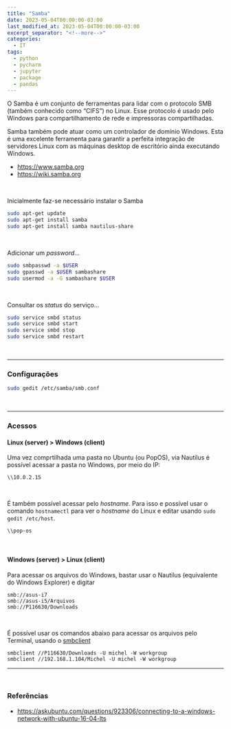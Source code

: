 ```yaml
---
title: "Samba"
date: 2023-05-04T00:00:00-03:00
last_modified_at: 2023-05-04T00:00:00-03:00
excerpt_separator: "<!--more-->"
categories:
  - IT
tags:
  - python
  - pycharm
  - jupyter
  - package
  - pandas
---
```


O Samba é um conjunto de ferramentas para lidar com o protocolo SMB (também conhecido como “CIFS”) no Linux. Esse protocolo é usado pelo Windows para compartilhamento de rede e impressoras compartilhadas.

Samba também pode atuar como um controlador de domínio Windows. Esta é uma excelente ferramenta para garantir a perfeita integração de servidores Linux com as máquinas desktop de escritório ainda executando Windows.

- https://www.samba.org
- https://wiki.samba.org

<br>

Inicialmente faz-se necessário instalar o Samba

```bash
sudo apt-get update
sudo apt-get install samba
sudo apt-get install samba nautilus-share
```

<br>

Adicionar um _password_...

```bash
sudo smbpasswd -a $USER
sudo gpasswd -a $USER sambashare
sudo usermod -a -G sambashare $USER
```

<br>

Consultar os _status_ do serviço...

```bash
sudo service smbd status
sudo service smbd start
sudo service smbd stop
sudo service smbd restart
```

<br>

---

### Configurações

```bash
sudo gedit /etc/samba/smb.conf
```

<br>

---

### Acessos

#### Linux (server) > Windows (client)

Uma vez comprtilhada uma pasta no Ubuntu (ou PopOS), via Nautilus é possível acessar a pasta no Windows, por meio do IP:

```
\\10.0.2.15
```

<br>

É também possível acessar pelo _hostname_. Para isso e possível usar o comando `hostnamectl` para ver o _hostname_ do Linux e editar usando `sudo gedit /etc/host`.

```
\\pop-os
```

<br>

#### Windows (server) > Linux (client)

Para acessar os arquivos do Windows, bastar usar o Nautilus (equivalente do Windows Explorer) e digitar

```
smb://asus-i7
smb://asus-i5/Arquivos
smb://P116630/Downloads
```

<br>

É possível usar os comandos abaixo para acessar os arquivos pelo Terminal, usando o [smbclient](https://access.redhat.com/documentation/pt-br/red_hat_enterprise_linux/8/html/deploying_different_types_of_servers/proc_using-smbclient-in-scripting-mode_assembly_using-the-smbclient-utility-to-access-an-smb-share)

```
smbclient //P116630/Downloads -U michel -W workgroup
smbclient //192.168.1.104/Michel -U michel -W workgroup
```

---

<br>

### Referências

- https://askubuntu.com/questions/923306/connecting-to-a-windows-network-with-ubuntu-16-04-lts
